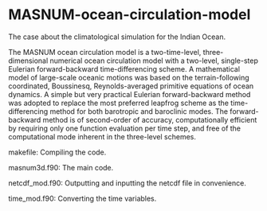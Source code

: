 # MASNUM-ocean-circulation-model
The case about the climatological simulation for the Indian Ocean.

The MASNUM ocean circulation model is a two-time-level, three-dimensional numerical ocean circulation model with a two-level, single-step Eulerian forward-backward time-differencing scheme. A mathematical model of large-scale oceanic motions was based on the terrain-following coordinated, Boussinesq, Reynolds-averaged primitive equations of ocean dynamics. A simple but very practical Eulerian forward-backward method was adopted to replace the most preferred leapfrog scheme as the time-differencing method for both barotropic and baroclinic modes. The forward-backward method is of second-order of accuracy, computationally efficient by requiring only one function evaluation per time step, and free of the computational mode inherent in the three-level schemes.

makefile: Compiling the code.

masnum3d.f90: The main code.

netcdf_mod.f90: Outputting and inputting the netcdf file in convenience.

time_mod.f90: Converting the time variables.

